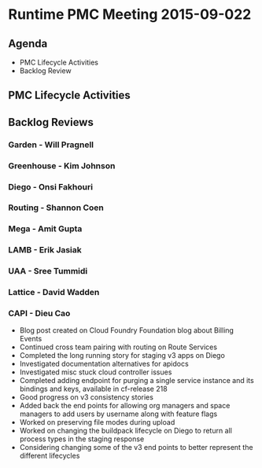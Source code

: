 # Runtime PMC Meeting 2015-09-022

## Agenda
* PMC Lifecycle Activities
* Backlog Review

## PMC Lifecycle Activities

## Backlog Reviews

### Garden - Will Pragnell

### Greenhouse - Kim Johnson

### Diego - Onsi Fakhouri

### Routing - Shannon Coen

### Mega - Amit Gupta

### LAMB - Erik Jasiak

### UAA - Sree Tummidi
 
### Lattice - David Wadden

### CAPI - Dieu Cao
- Blog post created on Cloud Foundry Foundation blog about Billing Events
- Continued cross team pairing with routing on Route Services
- Completed the long running story for staging v3 apps on Diego
- Investigated documentation alternatives for apidocs
- Investigated misc stuck cloud controller issues
- Completed adding endpoint for purging a single service instance and its bindings and keys, available in cf-release 218
- Good progress on v3 consistency stories
- Added back the end points for allowing org managers and space managers to add users by username along with feature flags
- Worked on preserving file modes during upload
- Worked on changing the buildpack lifecycle on Diego to return all process types in the staging response 
- Considering changing some of the v3 end points to better represent the different lifecycles
